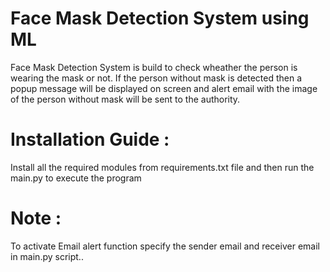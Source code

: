 # Face Mask Detection System using ML
 Face Mask Detection System is build to check wheather the person is wearing the  mask or not. If the person without mask is detected then a popup message will be displayed on screen and alert email with the image of the person without mask will be sent to the authority. 
# Installation Guide :
Install all the required modules from requirements.txt file and then run the main.py to execute the program
# Note  :
To activate Email alert function specify the sender email and receiver email in main.py script..





